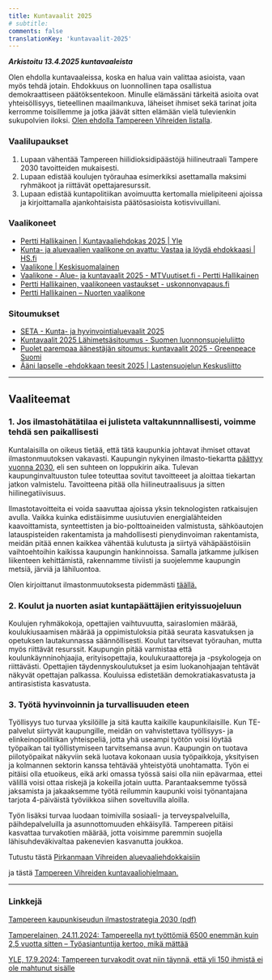 ```yaml
---
title: Kuntavaalit 2025
# subtitle:
comments: false
translationKey: 'kuntavaalit-2025'
---
```


***Arkistoitu 13.4.2025 kuntavaaleista***

Olen ehdolla kuntavaaleissa, koska en halua vain valittaa asioista, vaan myös tehdä jotain. Ehdokkuus on luonnollinen tapa osallistua demokraattiseen päätöksentekoon. Minulle elämässäni tärkeitä asioita ovat yhteisöllisyys, tieteellinen maailmankuva, läheiset ihmiset sekä tarinat joita kerromme toisillemme ja jotka jäävät sitten elämään vielä tulevienkin sukupolvien iloksi. [Olen ehdolla Tampereen Vihreiden listalla](https://www.tampereenvihreat.fi/kuntavaalit25/?kieli=en&vaali=kuntavaalit-2025&kunta=k837&ehdokas=hallikainen-pertti-7283).

<!-- Arvostan politiikassa avoimuutta ja pyrin siihen että blogini vastaa äänestäjien tiedonsaantitarpeeseen myös vaalien jälkeen. --> 


### Vaalilupaukset
1. Lupaan vähentää Tampereen hiilidioksidipäästöjä hiilineutraali Tampere 2030 tavoitteiden mukaisesti.
2. Lupaan edistää koulujen työrauhaa esimerkiksi asettamalla maksimi ryhmäkoot ja riittävät opettajaresurssit.
3. Lupaan edistää kuntapolitiikan avoimuutta kertomalla mielipiteeni ajoissa ja kirjoittamalla ajankohtaisista päätösasioista kotisvivuillani.


### Vaalikoneet
- [Pertti Hallikainen | Kuntavaaliehdokas 2025 | Yle](https://vaalit.yle.fi/vaalikone/kuntavaalit2025/228/ehdokkaat/2510?language=fi)
- [Kunta- ja aluevaalien vaalikone on avattu: Vastaa ja löydä ehdokkaasi | HS.fi](https://www.hs.fi/politiikka/art-2000011075959.html)
- [Vaalikone | Keskisuomalainen](https://www.ksml.fi/vaalikone/#/101/kotikunta/837/ehdokkaat/5592)
- [Vaalikone - Alue- ja kuntavaalit 2025 - MTVuutiset.fi - Pertti Hallikainen](https://www.mtvuutiset.fi/vaalikone/101/vaalipiiri/348/ehdokkaat/7375)
- [Pertti Hallikainen, vaalikoneen vastaukset - uskonnonvapaus.fi](https://uskonnonvapaus.fi/vaalit/kunta25/ehdokas/1689)
- [Pertti Hallikainen – Nuorten vaalikone](https://nuortenvaalikone.openvaa.org/fi/results/candidate/nwazyr9vcwrhc0ns7x5gnd2d?constituencyId[0]=ftw18l9t32fgu5gdmshew1uj&constituencyId[1]=jkkte2qznq7qerp6idfm7dlu&nominationId=auto_3692493919427277)


### Sitoumukset
- [SETA - Kunta- ja hyvinvointialuevaalit 2025](https://seta.fi/ihmisoikeudet/vaalit-ja-kampanjat/kunta-ja-hyvinvointialuevaalit-2025/?)
- [Kuntavaalit 2025 Lähimetsäsitoumus - Suomen luonnonsuojeluliitto](https://www.sll.fi/opi-lisaa/metsat/kuntavaalit/)
- [Puolet parempaa äänestäjän sitoumus: kuntavaalit 2025 - Greenpeace Suomi](https://www.greenpeace.org/finland/toimi/puolet-parempaa-aanestajalle/)
- [Ääni lapselle -ehdokkaan teesit 2025 | Lastensuojelun Keskusliitto](https://www.lskl.fi/aanilapselle/aani-lapselle-ehdokkaan-teesit-2025/)


---

## Vaaliteemat

### 1. Jos ilmastohätätilaa ei julisteta valtakunnnallisesti, voimme tehdä sen paikallisesti

Kuntalaisilla on oikeus tietää, että tätä kaupunkia johtavat ihmiset ottavat ilmastonmuutoksen vakavasti. Kaupungin nykyinen ilmasto-tiekartta [päättyy vuonna 2030](https://www.tampere.fi/luonto-ja-ymparisto/ilmastotyo-tampereella/hiilineutraali-tampere-2030), eli sen suhteen on loppukirin aika. Tulevan kaupunginvaltuuston tulee toteuttaa sovitut tavoitteeet ja aloittaa tiekartan jatkon valmistelu. Tavoitteena pitää olla hiilineutraalisuus ja sitten hiilinegatiivisuus.

Ilmastotavoitteita ei voida saavuttaa ajoissa yksin teknologisten ratkaisujen avulla. Vaikka kuinka edistäisimme uusiutuvien energialähteiden kaavoittamista, synteettisten ja bio-polttoaineiden valmistusta, sähköautojen latauspisteiden rakentamista ja mahdollisesti pienydinvoiman rakentamista, meidän pitää ennen kaikkea vähentää kulutusta ja siirtyä vähäpäästöisiin vaihtoehtoihin kaikissa kaupungin hankinnoissa. Samalla jatkamme julkisen liikenteen kehittämistä, rakennamme tiiviisti ja suojelemme kaupungin metsiä, järviä ja lähiluontoa.

Olen kirjoittanut ilmastonmuutoksesta pidemmästi [täällä.](/fi/posts/thoughts-on-climate-change/)

### 2. Koulut ja nuorten asiat kuntapäättäjien erityissuojeluun

Koulujen ryhmäkokoja, opettajien vaihtuvuutta, sairaslomien määrää, koulukiusaamisen määrää ja oppimistuloksia pitää seurata kasvatuksen ja opetuksen lautakunnassa säännöllisesti. Koulut tarvitsevat työrauhan, mutta myös riittävät resurssit. Kaupungin pitää varmistaa että koulunkäynninohjaajia, erityisopettajia, koulukuraattoreja ja -psykologeja on riittävästi. Opettajien täydennyskoulutukset ja esim luokanohjaajan tehtävät näkyvät opettajan palkassa. Kouluissa edistetään demokratiakasvatusta ja antirasistista kasvatusta.

### 3. Työtä hyvinvoinnin ja turvallisuuden eteen

Työllisyys tuo turvaa yksilöille ja sitä kautta kaikille kaupunkilaisille. Kun TE-palvelut siirtyvät kaupungille, meidän on vahvistettava työllisyys- ja elinkeinopolitiikan yhteispeliä, jotta yhä useampi työtön voisi löytää työpaikan tai työllistymiseen tarvitsemansa avun. Kaupungin on tuotava piilotyöpaikat näkyviin sekä luotava kokonaan uusia työpaikkoja, yksityisen ja kolmannen sektorin kanssa tehtävää yhteistyötä unohtamatta. Työn ei pitäisi olla etuoikeus, eikä arki omassa työssä saisi olla niin epävarmaa, ettei välillä voisi ottaa riskejä ja kokeilla jotain uutta. Parantaaksemme työssä jaksamista ja jakaaksemme työtä reilummin kaupunki voisi työnantajana tarjota 4-päiväistä työviikkoa siihen soveltuvilla aloilla.

Työn lisäksi turvaa luodaan toimivilla sosiaali- ja terveyspalveluilla, päihdepalveluilla ja asunnottomuuden ehkäisyllä. Tampereen pitäisi kasvattaa turvakotien määrää, jotta voisimme paremmin suojella lähisuhdeväkivaltaa pakenevien kasvanutta joukkoa.

Tutustu tästä [Pirkanmaan Vihreiden aluevaaliehdokkaisiin](https://www.pirkanmaanvihreat.fi/embed/aluevaalit-ehdokkaat/?kieli=fi&vaali=aluevaalit-2025&alue=pirkanmaa)

ja tästä [Tampereen Vihreiden kuntavaaliohjelmaan.](https://www.tampereenvihreat.fi/kuntavaalien-vaaliohjelma/)


---


### Linkkejä



[Tampereen kaupunkiseudun ilmastostrategia 2030 (pdf)](https://tampereenseutu.fi/wp-content/uploads/2020/12/Kaupunkiseudun-ilmastostrategia.pdf)

[Tamperelainen, 24.11.2024: Tampereella nyt työttömiä 6500 enemmän kuin 2,5 vuotta sitten – Työasiantuntija kertoo, mikä mättää](https://www.tamperelainen.fi/paikalliset/8088357)

[YLE, 17.9.2024: Tampereen turvakodit ovat niin täynnä, että yli 150 ihmistä ei ole mahtunut sisälle](https://yle.fi/a/74-20112039)